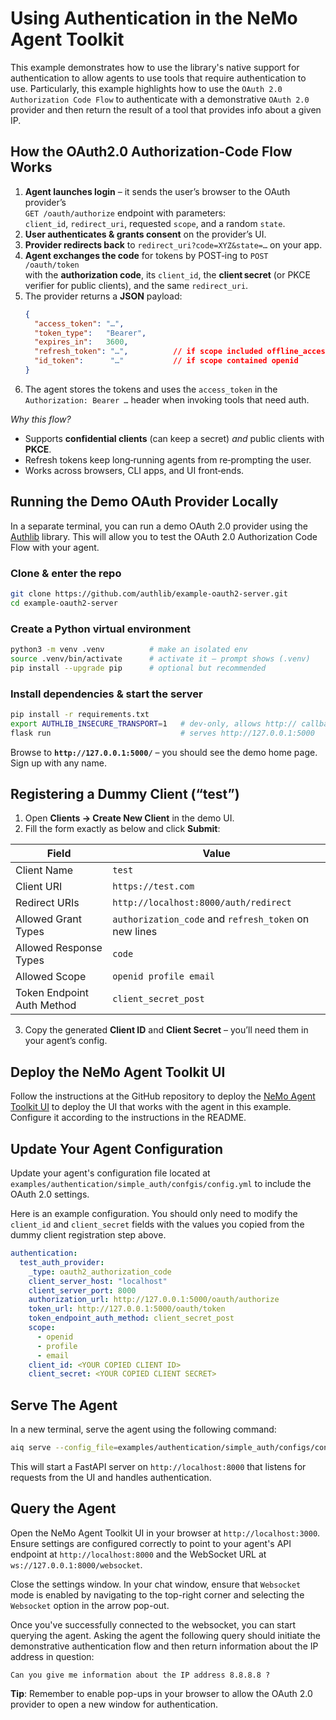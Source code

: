 <!--
SPDX-FileCopyrightText: Copyright (c) 2025, NVIDIA CORPORATION & AFFILIATES. All rights reserved.
SPDX-License-Identifier: Apache-2.0

Licensed under the Apache License, Version 2.0 (the "License");
you may not use this file except in compliance with the License.
You may obtain a copy of the License at

http://www.apache.org/licenses/LICENSE-2.0

Unless required by applicable law or agreed to in writing, software
distributed under the License is distributed on an "AS IS" BASIS,
WITHOUT WARRANTIES OR CONDITIONS OF ANY KIND, either express or implied.
See the License for the specific language governing permissions and
limitations under the License.
-->

# Using Authentication in the NeMo Agent Toolkit
This example demonstrates how to use the library's native support for authentication to allow agents to use tools that require
authentication to use. Particularly, this example highlights how to use the `OAuth 2.0 Authorization Code Flow` to authenticate
with a demonstrative `OAuth 2.0` provider and then return the result of a tool that provides info about a given IP.

## How the OAuth2.0 Authorization‑Code Flow Works

1. **Agent launches login** – it sends the user’s browser to the OAuth provider’s  
   `GET /oauth/authorize` endpoint with parameters:<br>
   `client_id`, `redirect_uri`, requested `scope`, and a random `state`.
2. **User authenticates & grants consent** on the provider’s UI.
3. **Provider redirects back** to `redirect_uri?code=XYZ&state=…` on your app.
4. **Agent exchanges the code** for tokens by POST‑ing to `POST /oauth/token`  
   with the **authorization code**, its `client_id`, the **client secret** (or PKCE
   verifier for public clients), and the same `redirect_uri`.
5. The provider returns a **JSON** payload:
   ```json
   {
     "access_token": "…",
     "token_type":   "Bearer",
     "expires_in":   3600,
     "refresh_token": "…",          // if scope included offline_access
     "id_token":      "…"           // if scope contained openid
   }
   ```
6. The agent stores the tokens and uses the `access_token` in the
   `Authorization: Bearer …` header when invoking tools that need auth.

*Why this flow?*  
- Supports **confidential clients** (can keep a secret) *and* public clients with **PKCE**.  
- Refresh tokens keep long‑running agents from re‑prompting the user.  
- Works across browsers, CLI apps, and UI front‑ends.


## Running the Demo OAuth Provider Locally

In a separate terminal, you can run a demo OAuth 2.0 provider using the [Authlib](https://docs.authlib.org/en/latest/) 
library. This will allow you to test the OAuth 2.0 Authorization Code Flow with your agent.

### Clone & enter the repo

```bash
git clone https://github.com/authlib/example-oauth2-server.git
cd example-oauth2-server
```

### Create a Python virtual environment

```bash
python3 -m venv .venv          # make an isolated env
source .venv/bin/activate      # activate it – prompt shows (.venv)
pip install --upgrade pip      # optional but recommended
```

### Install dependencies & start the server

```bash
pip install -r requirements.txt
export AUTHLIB_INSECURE_TRANSPORT=1   # dev‑only, allows http:// callbacks
flask run                             # serves http://127.0.0.1:5000
```

Browse to **`http://127.0.0.1:5000/`** – you should see the demo home page. Sign up with any name. 


## Registering a Dummy Client (“test”)

1. Open **Clients → Create New Client** in the demo UI.  
2. Fill the form exactly as below and click **Submit**:

| Field                      | Value                                                 |
|----------------------------|-------------------------------------------------------|
| Client Name                | `test`                                                |
| Client URI                 | `https://test.com`                                    |
| Redirect URIs              | `http://localhost:8000/auth/redirect`                 |
| Allowed Grant Types        | `authorization_code` and `refresh_token` on new lines |
| Allowed Response Types     | `code`                                                |
| Allowed Scope              | `openid profile email`                                |
| Token Endpoint Auth Method | `client_secret_post`                                  |

3. Copy the generated **Client ID** and **Client Secret** – you’ll need them in your agent’s config.


## Deploy the NeMo Agent Toolkit UI
Follow the instructions at the GitHub repository to deploy the [NeMo Agent Toolkit UI](https://github.com/NVIDIA/NeMo-Agent-Toolkit-UI)
to deploy the UI that works with the agent in this example. Configure it according to the instructions in the README.

## Update Your Agent Configuration

Update your agent's configuration file located at `examples/authentication/simple_auth/confgis/config.yml` to include the OAuth 2.0 settings. 

Here is an example configuration. You should only need to modify the `client_id` and `client_secret` fields with the 
values you copied from the dummy client registration step above.

```yaml
authentication:
  test_auth_provider:
    _type: oauth2_authorization_code 
    client_server_host: "localhost"
    client_server_port: 8000
    authorization_url: http://127.0.0.1:5000/oauth/authorize
    token_url: http://127.0.0.1:5000/oauth/token
    token_endpoint_auth_method: client_secret_post
    scope:
      - openid
      - profile
      - email
    client_id: <YOUR COPIED CLIENT ID>
    client_secret: <YOUR COPIED CLIENT SECRET>
```

## Serve The Agent

In a new terminal, serve the agent using the following command:

```bash
aiq serve --config_file=examples/authentication/simple_auth/configs/config.yml
```

This will start a FastAPI server on `http://localhost:8000` that listens for requests from the UI and 
handles authentication.

## Query the Agent

Open the NeMo Agent Toolkit UI in your browser at `http://localhost:3000`. Ensure settings are configured correctly to point to your agent's API endpoint at `http://localhost:8000` and
the WebSocket URL at `ws://127.0.0.1:8000/websocket`. 

Close the settings window. In your chat window, ensure that `Websocket` mode is enabled by navigating to the top-right corner and selecting the `Websocket` option in the arrow pop-out. 

Once you've successfully connected to the websocket, you can start querying the agent. Asking the agent the following query should initiate the demonstrative authentication flow and then return
information about the IP address in question: 

```text
Can you give me information about the IP address 8.8.8.8 ? 
```

**Tip**: Remember to enable pop-ups in your browser to allow the OAuth 2.0 provider to open a new window for authentication.